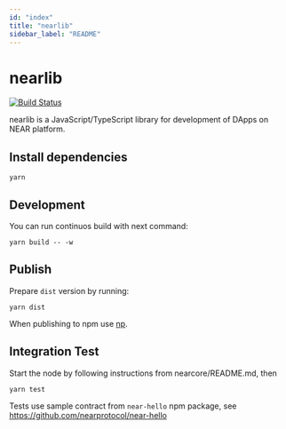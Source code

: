 ```yaml
---
id: "index"
title: "nearlib"
sidebar_label: "README"
---
```


# nearlib

[![Build Status](https://travis-ci.com/nearprotocol/nearlib.svg?branch=master)](https://travis-ci.com/nearprotocol/nearlib)

nearlib is a JavaScript/TypeScript library for development of DApps on NEAR platform.

## Install dependencies

```
yarn
```

## Development

You can run continuos build with next command:
```
yarn build -- -w
```

## Publish

Prepare `dist` version by running:

```
yarn dist
```

When publishing to npm use [np](https://github.com/sindresorhus/np). 

## Integration Test

Start the node by following instructions from nearcore/README.md, then
```
yarn test
```

Tests use sample contract from `near-hello` npm package, see https://github.com/nearprotocol/near-hello
